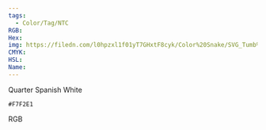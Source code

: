 ```yaml
---
tags:
  - Color/Tag/NTC
RGB:
Hex:
img: https://filedn.com/l0hpzxl1f01yT7GHxtF8cyk/Color%20Snake/SVG_Tumb%20Mass%20No%20Name/F7F2E1.svg
CMYK:
HSL:
Name:
---
```

Quarter Spanish White
```palette
#F7F2E1
```
RGB
